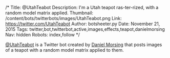 /*
Title: @UtahTeabot
Description: I'm a Utah teapot ras-ter-rized, with a random model matrix applied.
Thumbnail: /content/bots/twitterbots/images/UtahTeabot.png
Link: https://twitter.com/UtahTeabot
Author: botsheeter.py
Date: November 21, 2015
Tags: twitter,bot,twitterbot,active,images,effects,teapot,danielmorsing
Nav: hidden
Robots: index,follow
*/

[@UtahTeabot](https://twitter.com/UtahTeabot) is a Twitter bot created by [Daniel Morsing](https://twitter.com/danielmorsing) that posts images of a teapot with a random model matrix applied to them.
